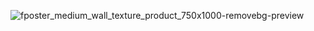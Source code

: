 ![fposter_medium_wall_texture_product_750x1000-removebg-preview](https://github.com/user-attachments/assets/4c515004-e02c-403b-a1f7-979acdc2d2ab)
